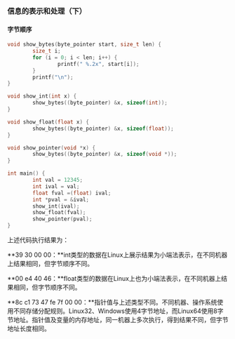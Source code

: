 ### 信息的表示和处理（下）

#### 字节顺序

~~~c
void show_bytes(byte_pointer start, size_t len) {
        size_t i;
        for (i = 0; i < len; i++) {
                printf(" %.2x", start[i]);
        }
        printf("\n");
}

void show_int(int x) {
        show_bytes((byte_pointer) &x, sizeof(int));
}

void show_float(float x) {
        show_bytes((byte_pointer) &x, sizeof(float));
}

void show_pointer(void *x) {
        show_bytes((byte_pointer) &x, sizeof(void *));
}

int main() {
        int val = 12345;
        int ival = val;
        float fval =(float) ival;
        int *pval = &ival;
        show_int(ival);
        show_float(fval);
        show_pointer(pval);
}

~~~

上述代码执行结果为：

**39 30 00 00：**int类型的数据在Linux上展示结果为小端法表示，在不同机器上结果相同，但字节顺序不同。

**00 e4 40 46：**float类型的数据在Linux上也为小端法表示，在不同机器上结果相同，但字节顺序不同。

**8c c1 73 47 fe 7f 00 00：**指针值与上述类型不同。不同机器、操作系统使用不同存储分配规则。Linux32、Windows使用4字节地址，而Linux64使用8字节地址。指针值及变量的内存地址，同一机器上多次执行，得到结果不同，但字节地址长度相同。